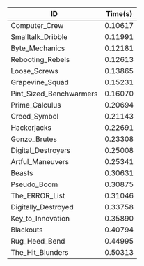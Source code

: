 |ID|Time(s)|
|-|-|
|Computer_Crew|0.10617|
|Smalltalk_Dribble|0.11991|
|Byte_Mechanics|0.12181|
|Rebooting_Rebels|0.12613|
|Loose_Screws|0.13865|
|Grapevine_Squad|0.15231|
|Pint_Sized_Benchwarmers|0.16070|
|Prime_Calculus|0.20694|
|Creed_Symbol|0.21143|
|Hackerjacks|0.22691|
|Gonzo_Brutes|0.23308|
|Digital_Destroyers|0.25008|
|Artful_Maneuvers|0.25341|
|Beasts|0.30631|
|Pseudo_Boom|0.30875|
|The_ERROR_List|0.31046|
|Digitally_Destroyed|0.33758|
|Key_to_Innovation|0.35890|
|Blackouts|0.40794|
|Rug_Heed_Bend|0.44995|
|The_Hit_Blunders|0.50313|
